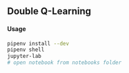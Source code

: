 ## Double Q-Learning

#### Usage
```bash
pipenv install --dev
pipenv shell
jupyter-lab
# open notebook from notebooks folder
```

